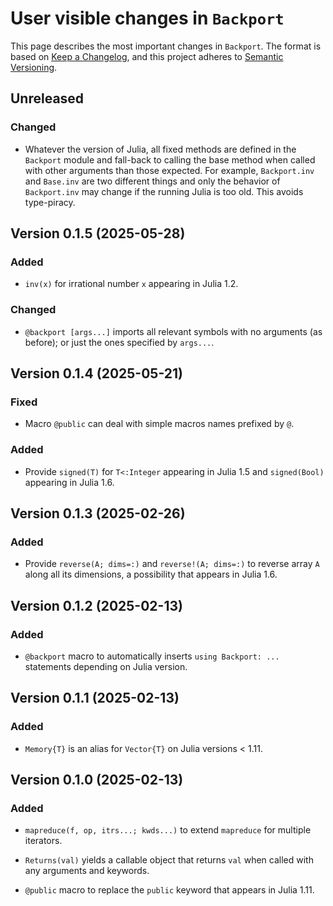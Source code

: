 # User visible changes in `Backport`

This page describes the most important changes in `Backport`. The format is based on [Keep
a Changelog](https://keepachangelog.com/en/1.1.0/), and this project adheres to [Semantic
Versioning](https://semver.org).

## Unreleased

### Changed

- Whatever the version of Julia, all fixed methods are defined in the `Backport` module
  and fall-back to calling the base method when called with other arguments than those
  expected. For example, `Backport.inv` and `Base.inv` are two different things and only
  the behavior of `Backport.inv` may change if the running Julia is too old. This avoids
  type-piracy.


## Version 0.1.5 (2025-05-28)

### Added

- `inv(x)` for irrational number `x` appearing in Julia 1.2.

### Changed

- `@backport [args...]` imports all relevant symbols with no arguments (as before); or
  just the ones specified by `args...`.


## Version 0.1.4 (2025-05-21)

### Fixed

- Macro `@public` can deal with simple macros names prefixed by `@`.

### Added

- Provide `signed(T)` for `T<:Integer` appearing in Julia 1.5 and `signed(Bool)` appearing
  in Julia 1.6.

## Version 0.1.3 (2025-02-26)

### Added

- Provide `reverse(A; dims=:)` and `reverse!(A; dims=:)` to reverse array `A` along all
  its dimensions, a possibility that appears in Julia 1.6.

## Version 0.1.2 (2025-02-13)

### Added

- `@backport` macro to automatically inserts `using Backport: ...` statements depending
  on Julia version.

## Version 0.1.1 (2025-02-13)

### Added

- `Memory{T}` is an alias for `Vector{T}` on Julia versions < 1.11.

## Version 0.1.0 (2025-02-13)

### Added

- `mapreduce(f, op, itrs...; kwds...)` to extend `mapreduce` for multiple iterators.

- `Returns(val)` yields a callable object that returns `val` when called with any
  arguments and keywords.

- `@public` macro to replace the `public` keyword that appears in Julia 1.11.
